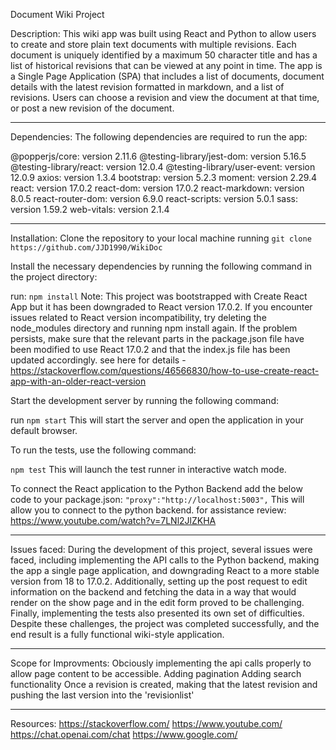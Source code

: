 Document Wiki Project

Description:
This wiki app was built using React and Python to allow users to create and store plain text documents with multiple revisions. Each document is uniquely identified by a maximum 50 character title and has a list of historical revisions that can be viewed at any point in time. The app is a Single Page Application (SPA) that includes a list of documents, document details with the latest revision formatted in markdown, and a list of revisions. Users can choose a revision and view the document at that time, or post a new revision of the document.

---

Dependencies:
The following dependencies are required to run the app:

@popperjs/core: version 2.11.6
@testing-library/jest-dom: version 5.16.5
@testing-library/react: version 12.0.4
@testing-library/user-event: version 12.0.9
axios: version 1.3.4
bootstrap: version 5.2.3
moment: version 2.29.4
react: version 17.0.2
react-dom: version 17.0.2
react-markdown: version 8.0.5
react-router-dom: version 6.9.0
react-scripts: version 5.0.1
sass: version 1.59.2
web-vitals: version 2.1.4

---

Installation:
Clone the repository to your local machine running
`git clone https://github.com/JJD1990/WikiDoc`

Install the necessary dependencies by running the following command in the project directory:

run:
`npm install`
Note: This project was bootstrapped with Create React App but it has been downgraded to React version 17.0.2. If you encounter issues related to React version incompatibility, try deleting the node_modules directory and running npm install again. If the problem persists, make sure that the relevant parts in the package.json file have been modified to use React 17.0.2 and that the index.js file has been updated accordingly.
see here for details - https://stackoverflow.com/questions/46566830/how-to-use-create-react-app-with-an-older-react-version

Start the development server by running the following command:

run
`npm start`
This will start the server and open the application in your default browser.

To run the tests, use the following command:

`npm test`
This will launch the test runner in interactive watch mode.

To connect the React application to the Python Backend add the below code to your package.json:
`"proxy":"http://localhost:5003",`
This will allow you to connect to the python backend.
for assistance review:
https://www.youtube.com/watch?v=7LNl2JlZKHA

---

Issues faced:
During the development of this project, several issues were faced, including implementing the API calls to the Python backend, making the app a single page application, and downgrading React to a more stable version from 18 to 17.0.2. Additionally, setting up the post request to edit information on the backend and fetching the data in a way that would render on the show page and in the edit form proved to be challenging. Finally, implementing the tests also presented its own set of difficulties. Despite these challenges, the project was completed successfully, and the end result is a fully functional wiki-style application.

---

Scope for Improvments:
Obciously implementing the api calls properly to allow page content to be accessible.
Adding pagination
Adding search functionality
Once a revision is created, making that the latest revision and pushing the last version into the 'revisionlist'

---

Resources:
https://stackoverflow.com/
https://www.youtube.com/
https://chat.openai.com/chat
https://www.google.com/
